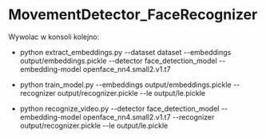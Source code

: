 # MovementDetector_FaceRecognizer

Wywolac w konsoli kolejno:

- python extract_embeddings.py --dataset dataset --embeddings output/embeddings.pickle --detector face_detection_model --embedding-model openface_nn4.small2.v1.t7

- python train_model.py --embeddings output/embeddings.pickle --recognizer output/recognizer.pickle --le output/le.pickle

- python recognize_video.py --detector face_detection_model --embedding-model openface_nn4.small2.v1.t7 --recognizer output/recognizer.pickle --le output/le.pickle
